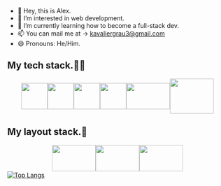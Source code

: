 - 👋 Hey, this is Alex. 
- 👀 I’m interested in web development. 
- 🌱 I’m currently learning how to become a full-stack dev.
- 📫 You can mail me at -> kavaliergrau3@gmail.com
- 😄 Pronouns: He/Him.

<!---
Iny4facelol/Iny4facelol is a ✨ special ✨ repository because its `README.md` (this file) appears on your GitHub profile.
You can click the Preview link to take a look at your changes.
--->

<h2>My tech stack.👨‍💻</h2>

<article style="display: flex; justify-content: center; align-items: center;">
  <img src="https://github.com/user-attachments/assets/15bfaeb9-fb76-4c68-ab61-a1926333ac3a" width="60" height="60">
  <img src="https://github.com/user-attachments/assets/9c457f3a-4596-4f31-b55a-67e617ae3e11" width="60" height="60">
  <img src="https://github.com/user-attachments/assets/4df71719-b39c-4b71-b003-8f14f020bef6" width="60" height="60">
  <img src="https://github.com/user-attachments/assets/33378e7a-3d79-4380-86f6-44e37834c0e7" width="60" height="60">
  <img src="https://github.com/user-attachments/assets/3630e18d-4d1f-49bc-ae33-2b169c37f0ad" width="100" height="60">
  <img src="https://github.com/user-attachments/assets/0c57ba5a-9de6-4522-aef3-421e2321f8e7" width="100" height="80">
</article>

<h2>My layout stack.🎨</h2>

<article style="display: flex; justify-content: center; align-items: center;">
    <img src="https://github.com/user-attachments/assets/773afe64-d661-408b-b870-67ee3f214c36" width="100" height="60">
    <img src="https://github.com/user-attachments/assets/cfc5ac2d-e8e0-40ce-b3da-661f8a8764f2" width="100" height="60">
    <img src="https://github.com/user-attachments/assets/446c7920-dab8-43cf-85e3-f51bb049f506" width="100" height="60">
</article

  [![Top Langs](https://github-readme-stats.vercel.app/api/top-langs/?username=anuraghazra)](https://github.com/anuraghazra/github-readme-stats)

